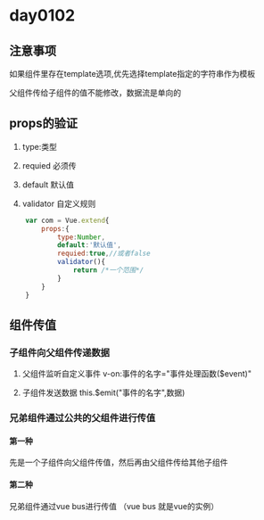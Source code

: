 # day0102

## 注意事项

如果组件里存在template选项,优先选择template指定的字符串作为模板

父组件传给子组件的值不能修改，数据流是单向的

## props的验证

1. type:类型

2. requied 必须传

3. default 默认值

4. validator 自定义规则

```js
    var com = Vue.extend{
        props:{
            type:Number,
            default:'默认值',
            requied:true,//或者false
            validator(){
                return /*一个范围*/
            }
        }
    }
```

## 组件传值

### 子组件向父组件传递数据

1. 父组件监听自定义事件
    v-on:事件的名字="事件处理函数($event)"

2. 子组件发送数据
    this.$emit("事件的名字",数据)

### 兄弟组件通过公共的父组件进行传值

#### 第一种

先是一个子组件向父组件传值，然后再由父组件传给其他子组件

#### 第二种

兄弟组件通过vue bus进行传值 （vue bus 就是vue的实例）

